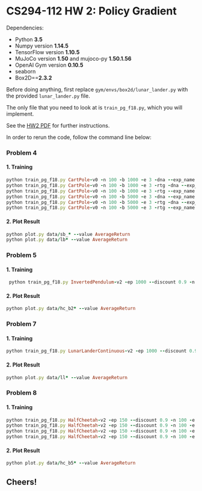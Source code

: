 # CS294-112 HW 2: Policy Gradient

Dependencies:
 * Python **3.5**
 * Numpy version **1.14.5**
 * TensorFlow version **1.10.5**
 * MuJoCo version **1.50** and mujoco-py **1.50.1.56**
 * OpenAI Gym version **0.10.5**
 * seaborn
 * Box2D==**2.3.2**

Before doing anything, first replace `gym/envs/box2d/lunar_lander.py` with the provided `lunar_lander.py` file.

The only file that you need to look at is `train_pg_f18.py`, which you will implement.

See the [HW2 PDF](http://rail.eecs.berkeley.edu/deeprlcourse/static/homeworks/hw2.pdf) for further instructions.

In order to rerun the code, follow the command line below:

### Problem 4
#### 1. Training

```ruby
python train_pg_f18.py CartPole-v0 -n 100 -b 1000 -e 3 -dna --exp_name sb_no_rtg_dnapython train_pg_f18.py CartPole-v0 -n 100 -b 1000 -e 3 -rtg -dna --exp_name sb_rtg_dnapython train_pg_f18.py CartPole-v0 -n 100 -b 1000 -e 3 -rtg --exp_name sb_rtg_napython train_pg_f18.py CartPole-v0 -n 100 -b 5000 -e 3 -dna --exp_name lb_no_rtg_dnapython train_pg_f18.py CartPole-v0 -n 100 -b 5000 -e 3 -rtg -dna --exp_name lb_rtg_dnapython train_pg_f18.py CartPole-v0 -n 100 -b 5000 -e 3 -rtg --exp_name lb_rtg_na
```
#### 2. Plot Result

```ruby
python plot.py data/sb_* --value AverageReturnpython plot.py data/lb* --value AverageReturn
```

### Problem 5
#### 1. Training

```ruby
 python train_pg_f18.py InvertedPendulum-v2 -ep 1000 --discount 0.9 -n 100 -e 3 -l 2 -s 64 -b 2000 -lr 3e-2 -rtg --exp_name hc_b2000_r3e-2
```
#### 2. Plot Result

```ruby
python plot.py data/hc_b2* --value AverageReturn
```

### Problem 7
#### 1. Training

```ruby
python train_pg_f18.py LunarLanderContinuous-v2 -ep 1000 --discount 0.99 -n 100 -e 3 -l 2 -s 64 -b 40000 -lr 0.005 -rtg --nn_baseline --exp_name ll_b40000_r0.005
```
#### 2. Plot Result

```ruby
python plot.py data/ll* --value AverageReturn
```

### Problem 8
#### 1. Training

```ruby
python train_pg_f18.py HalfCheetah-v2 -ep 150 --discount 0.9 -n 100 -e 3 -l 2 -s 32 -b 50000 -lr 0.02 --exp_name hc_b50000_r0.02python train_pg_f18.py HalfCheetah-v2 -ep 150 --discount 0.9 -n 100 -e 3 -l 2 -s 32 -b 50000 -lr 0.02 -rtg --exp_name hc_b50000_r0.02_rtgpython train_pg_f18.py HalfCheetah-v2 -ep 150 --discount 0.9 -n 100 -e 3 -l 2 -s 32 -b 50000 -lr 0.02 --nn_baseline --exp_name hc_b50000_r0.02_nn_baselinepython train_pg_f18.py HalfCheetah-v2 -ep 150 --discount 0.9 -n 100 -e 3 -l 2 -s 32 -b 50000 -lr 0.02 -rtg --nn_baseline --exp_name hc_b50000_r0.02_rtg_nn_baseline
```
#### 2. Plot Result

```ruby
python plot.py data/hc_b5* --value AverageReturn
```

## Cheers!